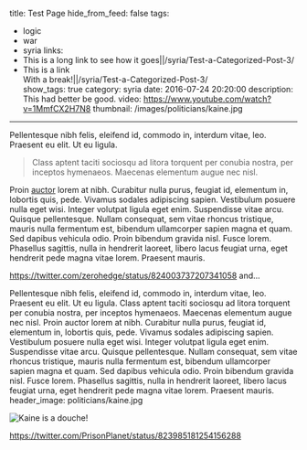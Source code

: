 title: Test Page
hide_from_feed: false
tags:
  - logic
  - war
  - syria
links:
 - This is a long link to see how it goes||/syria/Test-a-Categorized-Post-3/
 - This is a link<br>With a break!||/syria/Test-a-Categorized-Post-3/  
show_tags: true
category: syria
date: 2016-07-24 20:20:00
description: This had better be good.
video: https://www.youtube.com/watch?v=1MmfCX2H7N8
thumbnail: /images/politicians/kaine.jpg
---
Pellentesque nibh felis, eleifend id, commodo in, interdum vitae, leo. Praesent eu elit. Ut eu ligula.

<blockquote>
Class aptent taciti sociosqu ad litora torquent per conubia nostra, per inceptos hymenaeos. Maecenas elementum augue nec nisl.
</blockquote>

Proin [auctor](test.com) lorem at nibh. Curabitur nulla purus, feugiat id, elementum in, lobortis quis, pede. Vivamus sodales adipiscing sapien. Vestibulum posuere nulla eget wisi. Integer volutpat ligula eget enim. Suspendisse vitae arcu. Quisque pellentesque. Nullam consequat, sem vitae rhoncus tristique, mauris nulla fermentum est, bibendum ullamcorper sapien magna et quam. Sed dapibus vehicula odio. Proin bibendum gravida nisl. Fusce lorem. Phasellus sagittis, nulla in hendrerit laoreet,
libero lacus feugiat urna, eget hendrerit pede magna vitae lorem. Praesent mauris.

https://twitter.com/zerohedge/status/824003737207341058
and...

Pellentesque nibh felis, eleifend id, commodo in, interdum vitae, leo. Praesent eu elit. Ut eu ligula. Class aptent taciti sociosqu ad litora torquent per conubia nostra, per inceptos hymenaeos. Maecenas elementum augue nec nisl. Proin auctor lorem at nibh. Curabitur nulla purus, feugiat id, elementum in, lobortis quis, pede. Vivamus sodales adipiscing sapien. Vestibulum posuere nulla eget wisi. Integer volutpat ligula eget enim. Suspendisse vitae arcu. Quisque pellentesque. Nullam consequat, sem vitae rhoncus tristique, mauris nulla fermentum est, bibendum ullamcorper sapien magna et quam. Sed dapibus vehicula odio. Proin bibendum gravida nisl. Fusce lorem. Phasellus sagittis, nulla in hendrerit laoreet, libero lacus feugiat urna, eget hendrerit pede magna vitae lorem. Praesent mauris.
header_image: politicians/kaine.jpg

![Kaine is a douche!](/images/politicians/kaine.jpg)

https://twitter.com/PrisonPlanet/status/823985181254156288